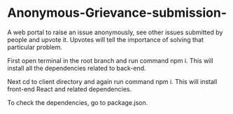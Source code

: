 # Anonymous-Grievance-submission-
A web portal to raise an issue anonymously, see other issues submitted by people and upvote it. 
Upvotes will tell the importance of solving that particular problem.

First open terminal in the root branch and run command npm i.
This will install all the dependencies related to back-end.

Next cd to client directory and again run command npm i.
This will install front-end React and related dependencies.

To check the dependencies, go to package.json.
